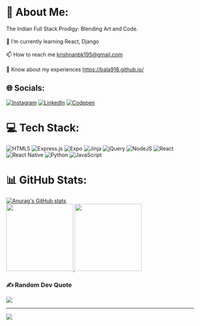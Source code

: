 # 💫 About Me:
The Indian Full Stack Prodigy: Blending Art and Code.<br><br>🌱 I’m currently learning React, Django<br><br>📫 How to reach me krishnanbk195@gmail.com<br><br>📄 Know about my experiences https://bala918.github.io/


## 🌐 Socials:
[![Instagram](https://img.shields.io/badge/Instagram-%23E4405F.svg?logo=Instagram&logoColor=white)](https://instagram.com/krish._.k_) [![LinkedIn](https://img.shields.io/badge/LinkedIn-%230077B5.svg?logo=linkedin&logoColor=white)](https://linkedin.com/in/bala-krishnan-k) [![Codepen](https://img.shields.io/badge/Codepen-000000?style=for-the-badge&logo=codepen&logoColor=white)](https://codepen.io/bala18) 

# 💻 Tech Stack:
![HTML5](https://img.shields.io/badge/html5-%23E34F26.svg?style=for-the-badge&logo=html5&logoColor=white) ![Express.js](https://img.shields.io/badge/express.js-%23404d59.svg?style=for-the-badge&logo=express&logoColor=%2361DAFB) ![Expo](https://img.shields.io/badge/expo-1C1E24?style=for-the-badge&logo=expo&logoColor=#D04A37) ![Jinja](https://img.shields.io/badge/jinja-white.svg?style=for-the-badge&logo=jinja&logoColor=black) ![jQuery](https://img.shields.io/badge/jquery-%230769AD.svg?style=for-the-badge&logo=jquery&logoColor=white) ![NodeJS](https://img.shields.io/badge/node.js-6DA55F?style=for-the-badge&logo=node.js&logoColor=white) ![React](https://img.shields.io/badge/react-%2320232a.svg?style=for-the-badge&logo=react&logoColor=%2361DAFB) ![React Native](https://img.shields.io/badge/react_native-%2320232a.svg?style=for-the-badge&logo=react&logoColor=%2361DAFB) ![Python](https://img.shields.io/badge/python-3670A0?style=for-the-badge&logo=python&logoColor=ffdd54) ![JavaScript](https://img.shields.io/badge/javascript-%23323330.svg?style=for-the-badge&logo=javascript&logoColor=%23F7DF1E)
# 📊 GitHub Stats:
[![Anurag's GitHub stats](https://github-readme-stats.vercel.app/api?username=bala918)](https://github.com/anuraghazra/github-readme-stats)<br>
<a href="https://github.com/bala918">
    <img height="180em" src="https://camo.githubusercontent.com/d06e2806deca95562683ca7894d15c806033c4c8f1f40bb5d25d9b5fcae5bda8/68747470733a2f2f6769746875622d726561646d652d73746174732d65696768742d74686574612e76657263656c2e6170702f6170693f757365726e616d653d766973687761726176693332312673686f775f69636f6e733d74727565267468656d653d636861727472657573652d6461726b26696e636c7564655f616c6c5f636f6d6d6974733d7472756526636f756e745f707269766174653d74727565" data-canonical-src="https://github-readme-stats-eight-theta.vercel.app/api?username=vishwaravi321&amp;show_icons=true&amp;theme=chartreuse-dark&amp;include_all_commits=true&amp;count_private=true" style="max-width: 100%;">
   <img height="180em" src="https://camo.githubusercontent.com/0c74aeab976a935afddd5ffe87754fe2ca8d2fd1be6fa54c5bbcdb9326164f6f/68747470733a2f2f6769746875622d726561646d652d73747265616b2d73746174732e6865726f6b756170702e636f6d3f757365723d76697368776172617669333231267468656d653d636861727472657573652d6461726b" data-canonical-src="https://github-readme-streak-stats.herokuapp.com?user=vishwaravi321&amp;theme=chartreuse-dark" style="max-width: 100%;">
  </a>

### ✍️ Random Dev Quote
![](https://quotes-github-readme.vercel.app/api?type=horizontal&theme=radical)

---
[![](https://visitcount.itsvg.in/api?id=bala918&icon=0&color=1)](https://visitcount.itsvg.in)

<!-- Proudly created with GPRM ( https://gprm.itsvg.in ) -->
